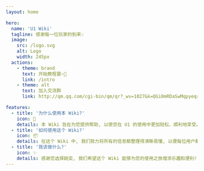 ```yaml
---
layout: home

hero:
  name: 'U1 Wiki'
  tagline: 感谢每一位玩家的到来💡
  image:
    src: /logo.svg
    alt: Logo
    width: 245px
  actions:
    - theme: brand
      text: 开始教程罢~🤔
      link: /intro
    - theme: alt
      text: 加入交流群
      link: http://qm.qq.com/cgi-bin/qm/qr?_wv=1027&k=QGi0mRDaSwMqpyeqr5HKldw724Pw94hP&authKey=ZqMqMOHRPvznBOUR08ugfTvYSt5czdZHIvBwIRg7136nGZXqGEV%2FUaM0Vs0jk3lJ&noverify=0&group_code=462612384

features:
  - title: '为什么使用本 Wiki?'
    icon: 🔨
    details: 本 Wiki 旨在为您提供帮助, 以使您在 U1 的使用中更加轻松、顺利地享受。
  - title: '如何使用这个 Wiki?'
    icon: 📦
    details: 在这个 Wiki 中, 我们努力将所有的信息都整理得清晰易懂, 以便每位用户都能受益。如果您有任何反馈、建议或需要帮助, 你可以联系作者寻求帮助。
  - title: '我该做什么?'
    icon: ✨
    details: 感谢您选择姚奕, 我们希望这个 Wiki 能够为您的使用之旅增添乐趣和便利!
---
```

